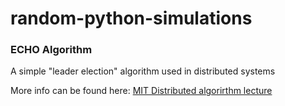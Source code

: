 # random-python-simulations

### ECHO Algorithm

A simple "leader election" algorithm used in distributed systems

More info can be found here: [MIT Distributed algorirthm lecture](https://ocw.mit.edu/courses/electrical-engineering-and-computer-science/6-046j-design-and-analysis-of-algorithms-spring-2015/lecture-videos/lecture-19-synchronous-distributed-algorithms-symmetry-breaking.-shortest-paths-spanning-trees?fbclid=IwAR03rbv_D09QnWf9zBNIymE_TstV0XegmcOqLk-mTklwgofXmy5WYgSMJgc)
